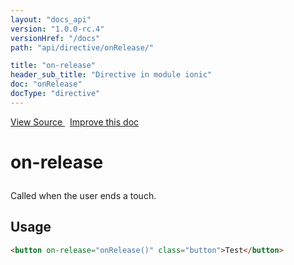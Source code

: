 ```yaml
---
layout: "docs_api"
version: "1.0.0-rc.4"
versionHref: "/docs"
path: "api/directive/onRelease/"

title: "on-release"
header_sub_title: "Directive in module ionic"
doc: "onRelease"
docType: "directive"
---
```


<div class="improve-docs">
  <a href='https://github.com/driftyco/ionic-v1/blob/master/js/angular/directive/gesture.js#L74'>
    View Source
  </a>
  &nbsp;
  <a href='http://github.com/driftyco/ionic/edit/master/js/angular/directive/gesture.js#L74'>
    Improve this doc
  </a>
</div>




<h1 class="api-title">

  on-release



</h1>





Called when the user ends a touch.








  
<h2 id="usage">Usage</h2>
  
```html
<button on-release="onRelease()" class="button">Test</button>
```
  
  

  






